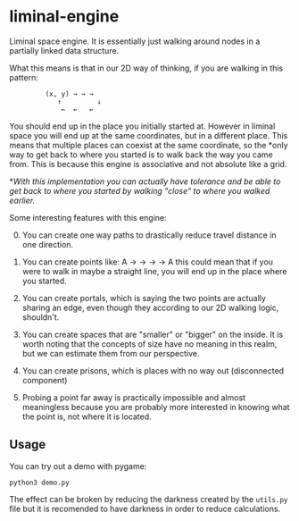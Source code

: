 # liminal-engine

Liminal space engine. It is essentially just
walking around nodes in a partially linked data structure. 

What this means is that in our 2D way of thinking,
if you are walking in this pattern:

             (x, y) → → →
                ↑         ↓
                 ←  ←   ←

You should end up in the place you initially started at. However in liminal
space you will end up at the same coordinates, but in a different place.
This means that multiple places can coexist at the same coordinate, so the
*only way to get back to where you started is to walk back the way you came
from. This is because this engine is associative and not absolute like a
grid.

**With this implementation you can actually have tolerance and be able to get
back to where you started by walking "close" to where you walked earlier.*

Some interesting features with this engine:

0. You can create one way paths to drastically reduce travel distance in
one direction.

1. You can create points like: A → → → → A
this could mean that if you were to walk in maybe a straight line,
you will end up in the place where you started.

2. You can create portals, which is saying the two points are actually
sharing an edge, even though they according to our
2D walking logic, shouldn't.

3. You can create spaces that are "smaller" or "bigger" on the inside. It is
worth noting that the concepts of size have no meaning in this realm, but we
can estimate them from our perspective.

4. You can create prisons, which is places with no way out
(disconnected component)

5. Probing a point far away is practically impossible and almost meaningless
because you are probably more interested in knowing what the point is, not
where it is located.

## Usage
You can try out a demo with pygame:

    python3 demo.py

The effect can be broken by reducing the darkness created by the `utils.py` file
but it is recomended to have darkness in order to reduce calculations.